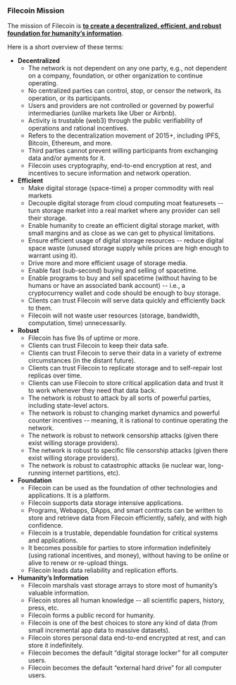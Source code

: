 ### Filecoin Mission

The mission of Filecoin is **<span style="text-decoration:underline;">to create a decentralized, efficient, and robust foundation for humanity’s information</span>**.

Here is a short overview of these terms:



*   **Decentralized**
    *   The network is not dependent on any one party, e.g., not dependent on a company, foundation, or other organization to continue operating.
    *   No centralized parties can control, stop, or censor the network, its operation, or its participants.
    *   Users and providers are not controlled or governed by powerful intermediaries (unlike markets like Uber or Airbnb).
    *   Activity is trustable (web3) through the public verifiability of operations and rational incentives.
    *   Refers to the decentralization movement of 2015+, including IPFS, Bitcoin, Ethereum, and more.
    *   Third parties cannot prevent willing participants from exchanging data and/or ayments for it.
    *   Filecoin uses cryptography, end-to-end encryption at rest, and incentives to secure information and network operation.
*   **Efficient**
    *   Make digital storage (space-time) a proper commodity with real markets
    *   Decouple digital storage from cloud computing moat featuresets -- turn storage market into a real market where any provider can sell their storage.
    *   Enable humanity to create an efficient digital storage market, with small margins and as close as we can get to physical limitations.
    *   Ensure efficient usage of digital storage resources -- reduce digital space waste (unused storage supply while prices are high enough to warrant using it).
    *   Drive more and more efficient usage of storage media.
    *   Enable fast (sub-second) buying and selling of spacetime.
    *   Enable programs to buy and sell spacetime (without having to be humans or have an associated bank account) -- i.e., a cryptocurrency wallet and code should be enough to buy storage.
    *   Clients can trust Filecoin will serve data quickly and efficiently back to them.
    *   Filecoin will not waste user resources (storage, bandwidth, computation, time) unnecessarily.
*   **Robust**
    *   Filecoin has five 9s of uptime or more.
    *   Clients can trust Filecoin to keep their data safe.
    *   Clients can trust Filecoin to serve their data in a variety of extreme circumstances (in the distant future).
    *   Clients can trust Filecoin to replicate storage and to self-repair lost replicas over time.
    *   Clients can use Filecoin to store critical application data and trust it to work whenever they need that data back.
    *   The network is robust to attack by all sorts of powerful parties, including state-level actors.
    *   The network is robust to changing market dynamics and powerful counter incentives -- meaning, it is rational to continue operating the network.
    *   The network is robust to network censorship attacks (given there exist willing storage providers).
    *   The network is robust to specific file censorship attacks (given there exist willing storage providers).
    *   The network is robust to catastrophic attacks (ie nuclear war, long-running internet partitions, etc).
*   **Foundation**
    *   Filecoin can be used as the foundation of other technologies and applications. It is a platform.
    *   Filecoin supports data storage intensive applications.
    *   Programs, Webapps, DApps, and smart contracts can be written to store and retrieve data from Filecoin efficiently, safely, and with high confidence.
    *   Filecoin is a trustable, dependable foundation for critical systems and applications.
    *   It becomes possible for parties to store information indefinitely (using rational incentives, and money), without having to be online or alive to renew or re-upload things.
    *   Filecoin leads data reliability and replication efforts.
*   **Humanity’s Information**
    *   Filecoin marshals vast storage arrays to store most of humanity’s valuable information.
    *   Filecoin stores all human knowledge -- all scientific papers, history, press, etc.
    *   Filecoin forms a public record for humanity.
    *   Filecoin is one of the best choices to store any kind of data (from small incremental app data to massive datasets).
    *   Filecoin stores personal data end-to-end encrypted at rest, and can store it indefinitely.
    *   Filecoin becomes the default “digital storage locker” for all computer users.
    *   Filecoin becomes the default “external hard drive” for all computer users.
